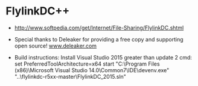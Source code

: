 FlylinkDC++ 
==============
* http://www.softpedia.com/get/Internet/File-Sharing/FlylinkDC.shtml

* Special thanks to Deleaker for providing a free copy and supporting open source!
www.deleaker.com

* Build instructions:
Install Visual Studio 2015 greater than update 2
cmd:
set PreferredToolArchitecture=x64
start "C:\Program Files (x86)\Microsoft Visual Studio 14.0\Common7\IDE\devenv.exe" "..\flylinkdc-r5xx-master\FlylinkDC_2015.sln"
